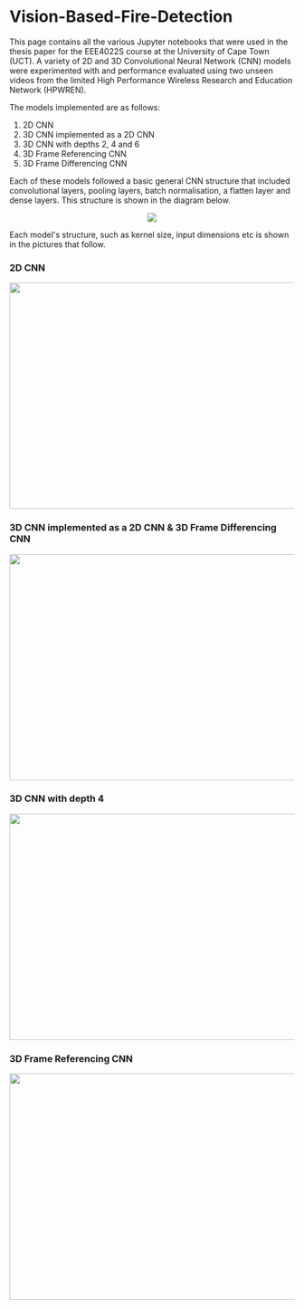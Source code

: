 # Vision-Based-Fire-Detection
This page contains all the various Jupyter notebooks that were used in the thesis paper for the EEE4022S course at the University of Cape Town (UCT). A variety of 2D and 3D Convolutional Neural Network (CNN) models were experimented with and performance evaluated using two unseen videos from the limited High Performance Wireless Research and Education Network (HPWREN). 

The models implemented are as follows:
  1. 2D CNN 
  2. 3D CNN implemented as a 2D CNN
  3. 3D CNN with depths 2, 4 and 6
  4. 3D Frame Referencing CNN
  5. 3D Frame Differencing CNN
  
Each of these models followed a basic general CNN structure that included convolutional layers, pooling layers, batch normalisation, a flatten layer and dense layers. This structure is shown in the diagram below.

<p align="center">
  <img src = "https://user-images.githubusercontent.com/88879534/201475182-e787e768-eb1d-4760-a2ae-9229a1d30845.png">
</p>

Each model's structure, such as kernel size, input dimensions etc is shown in the pictures that follow.


### 2D CNN
<p align="center">
  <img width = "600" height = "400" src = "https://user-images.githubusercontent.com/88879534/201475444-0adc6e5c-d208-4318-822d-b36194fc2271.png">
</p>

### 3D CNN implemented as a 2D CNN & 3D Frame Differencing CNN
<p align="center">
  <img width = "600" height = "400" src = "https://user-images.githubusercontent.com/88879534/201475476-8107b213-0855-4e47-a513-baf71bbe214c.png">
</p>

### 3D CNN with depth 4
<p align="center">
  <img width = "600" height = "400" src = "https://user-images.githubusercontent.com/88879534/201475566-8082d461-52bb-498e-b4c4-f722ff9577d5.png">
</p>

### 3D Frame Referencing CNN
<p align="center">
  <img width = "600" height = "400" src = "Screenshot 2022-11-12 at 15 15 45" src="https://user-images.githubusercontent.com/88879534/201475782-f308cef9-ce0f-4d21-be45-60538519f5e3.png">
</p>
